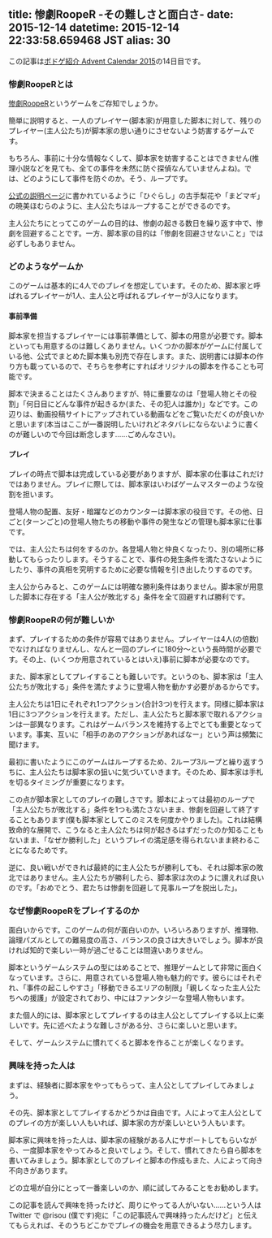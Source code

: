 title: 惨劇RoopeR -その難しさと面白さ-
date: 2015-12-14
datetime: 2015-12-14 22:33:58.659468 JST
alias: 30
---
この記事は[ボドゲ紹介 Advent Calendar 2015](http://www.adventar.org/calendars/874)の14日目です。

### 惨劇RoopeRとは

[惨劇RoopeR](http://bakafire.main.jp/rooper/sr_top.htm)というゲームをご存知でしょうか。

簡単に説明すると、一人のプレイヤー(脚本家)が用意した脚本に対して、残りのプレイヤー(主人公たち)が脚本家の思い通りにさせないよう妨害するゲームです。

もちろん、事前に十分な情報なくして、脚本家を妨害することはできません(推理小説などを見ても、全ての事件を未然に防ぐ探偵なんていませんよね)。では、どのようにして事件を防ぐのか。そう、ループです。

[公式の説明ページ](http://bakafire.main.jp/rooper/sr_game_01_what.htm)に書かれているように「ひぐらし」の古手梨花や「まどマギ」の暁美ほむらのように、主人公たちはループすることができるのです。

主人公たちにとってこのゲームの目的は、惨劇の起きる数日を繰り返す中で、惨劇を回避することです。一方、脚本家の目的は「惨劇を回避させないこと」では必ずしもありません。

### どのようなゲームか

このゲームは基本的に4人でのプレイを想定しています。そのため、脚本家と呼ばれるプレイヤーが1人、主人公と呼ばれるプレイヤーが3人になります。

#### 事前準備

脚本家を担当するプレイヤーには事前準備として、脚本の用意が必要です。脚本といっても用意するのは難しくありません。いくつかの脚本がゲームに付属している他、公式でまとめた脚本集も別売で存在します。また、説明書には脚本の作り方も載っているので、そちらを参考にすればオリジナルの脚本を作ることも可能です。

脚本で決まることはたくさんありますが、特に重要なのは「登場人物とその役割」「何日目にどんな事件が起きるか(また、その犯人は誰か)」などです。この辺りは、動画投稿サイトにアップされている動画などをご覧いただくのが良いかと思います(本当はここが一番説明したいけれどネタバレにならないように書くのが難しいので今回は断念します……ごめんなさい)。

#### プレイ

プレイの時点で脚本は完成している必要がありますが、脚本家の仕事はこれだけではありません。プレイに際しては、脚本家はいわばゲームマスターのような役割を担います。

登場人物の配置、友好・暗躍などのカウンターは脚本家の役目です。その他、日ごと(ターンごと)の登場人物たちの移動や事件の発生などの管理も脚本家に仕事です。

では、主人公たちは何をするのか。各登場人物と仲良くなったり、別の場所に移動してもらったりします。そうすることで、事件の発生条件を満たさないようにしたり、事件の真相を究明するために必要な情報を引き出したりするのです。

主人公からみると、このゲームには明確な勝利条件はありません。脚本家が用意した脚本に存在する「主人公が敗北する」条件を全て回避すれば勝利です。

### 惨劇RoopeRの何が難しいか

まず、プレイするための条件が容易ではありません。プレイヤーは4人(の倍数)でなければなりませんし、なんと一回のプレイに180分〜という長時間が必要です。その上、(いくつか用意されているとはいえ)事前に脚本が必要なのです。

また、脚本家としてプレイすることも難しいです。というのも、脚本家は「主人公たちが敗北する」条件を満たすように登場人物を動かす必要があるからです。

主人公たちは1日にそれぞれ1つアクション(合計3つ)を行えます。同様に脚本家は1日に3つアクションを行えます。ただし、主人公たちと脚本家で取れるアクションは一部異なります。これはゲームバランスを維持する上でとても重要となっています。事実、互いに「相手のあのアクションがあればなー」という声は頻繁に聞けます。

最初に書いたようにこのゲームはループするため、2ループ3ループと繰り返すうちに、主人公たちは脚本家の狙いに気づいていきます。そのため、脚本家は手札を切るタイミングが重要になります。

この点が脚本家としてのプレイの難しさです。脚本によっては最初のループで「主人公たちが敗北する」条件を1つも満たさないまま、惨劇を回避して終了することもあります(僕も脚本家としてこのミスを何度かやりました)。これは結構致命的な展開で、こうなると主人公たちは何が起きるはずだったのか知ることもないまま、「なぜか勝利した」というプレイの満足感を得られないまま終わることになるためです。

逆に、良い戦いができれば最終的に主人公たちが勝利しても、それは脚本家の敗北ではありません。主人公たちが勝利したら、脚本家は次のように讃えれば良いのです。「おめでとう、君たちは惨劇を回避して見事ループを脱出した」。

### なぜ惨劇RoopeRをプレイするのか

面白いからです。このゲームの何が面白いのか。いろいろありますが、推理物、論理パズルとしての難易度の高さ、バランスの良さは大きいでしょう。脚本が良ければ知的で楽しい一時が過ごせることは間違いありません。

脚本というゲームシステムの型にはめることで、推理ゲームとして非常に面白くなっています。さらに、用意されている登場人物も魅力的です。彼らにはそれぞれ、「事件の起こしやすさ」「移動できるエリアの制限」「親しくなった主人公たちへの援護」が設定されており、中にはファンタジーな登場人物もいます。

また個人的には、脚本家としてプレイするのは主人公としてプレイする以上に楽しいです。先に述べたような難しさがある分、さらに楽しいと思います。

そして、ゲームシステムに慣れてくると脚本を作ることが楽しくなります。

### 興味を持った人は

まずは、経験者に脚本家をやってもらって、主人公としてプレイしてみましょう。

その先、脚本家としてプレイするかどうかは自由です。人によって主人公としてのプレイの方が楽しい人もいれば、脚本家の方が楽しいという人もいます。

脚本家に興味を持った人は、脚本家の経験がある人にサポートしてもらいながら、一度脚本家をやってみると良いでしょう。そして、慣れてきたら自ら脚本を書いてみましょう。脚本家としてのプレイと脚本の作成もまた、人によって向き不向きがあります。

どの立場が自分にとって一番楽しいのか、順に試してみることをお勧めします。

この記事を読んで興味を持ったけど、周りにやってる人がいない……という人は Twitter で @risou (僕です)宛に「この記事読んで興味持ったんだけど」と伝えてもらえれば、そのうちどこかでプレイの機会を用意できるよう尽力します。
